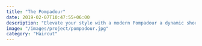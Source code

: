 ```yaml
---
title: "The Pompadour"
date: 2019-02-07T10:47:55+06:00
description: "Elevate your style with a modern Pompadour a dynamic short haircut that merges classic volume with cutting-edge design."
image: "/images/project/pompadour.jpg"
category: "Haircut"
---
```


